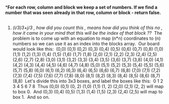 ***For each row, column and block we keep a set of numbers.
If we find a number that was seen already in that row, column or block - return false.**
​
​
​
1. *(i/3)3+j/3 , how did you count this , means how did you think of this no , how it came in your mind that this will be the index of that block ??*
​
The problem is to come up with an equation to map (n*n) coordinates to (n) numbers so we can use it as an index into the blocks array.
​
Our board would look like this:
​
(0,0) (0,1) (0,2) (0,3) (0,4) (0,5) (0,6) (0,7) (0,8)
(1,0) (1,1) (1,2) (1,3) (1,4) (1,5) (1,6) (1,7) (1,8)
(2,0) (2,1) (2,2) (2,3) (2,4) (2,5) (2,6) (2,7) (2,8)
(3,0) (3,1) (3,2) (3,3) (3,4) (3,5) (3,6) (3,7) (3,8)
(4,0) (4,1) (4,2) (4,3) (4,4) (4,5) (4,6) (4,7) (4,8)
(5,0) (5,1) (5,2) (5,3) (5,4) (5,5) (5,6) (5,7) (5,8)
(6,0) (6,1) (6,2) (6,3) (6,4) (6,5) (6,6) (6,7) (6,8)
(7,0) (7,1) (7,2) (7,3) (7,4) (7,5) (7,6) (7,7) (7,8)
(8,0) (8,1) (8,2) (8,3) (8,4) (8,5) (8,6) (8,7) (8,8)
​
Let's divide this into 3x3 boxes, and label the boxes like this:
​
0 1 2
3 4 5
6 7 8
​
Thus
(0,0) (0,1) (0, 2)
(1,0) (1,1) (1, 2)
(2,0) (2,1) (2, 2)
will map to box 0.
​
And
(0,3) (0,4) (0,5)
(1,3) (1,4) (1,5)
(2,3) (2,4) (2,5)
will map to box 1.
​
And so on.